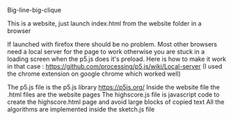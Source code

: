 Big-line-big-clique

This is a website, just launch index.html from the website folder in a browser

If launched with firefox there should be no problem.
Most other browsers need a local server for the page to work otherwise
you are stuck in a loading screen when the p5.js does it's preload.
Here is how to make it work in that case :
https://github.com/processing/p5.js/wiki/Local-server
(I used the chrome extension on google chrome which worked well)

The p5.js file is the p5.js library https://p5js.org/
Inside the website file the .html files are the website pages
The highscore.js file is javascript code to create the highscore.html page and avoid large blocks of copied text
All the algorithms are implemented inside the sketch.js file